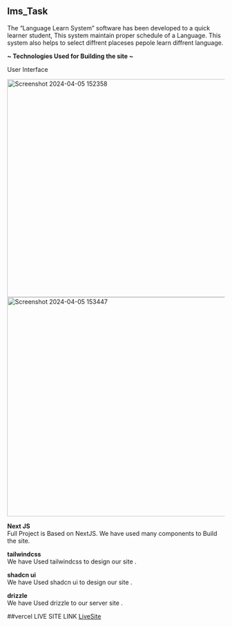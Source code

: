 ## lms_Task

<p>The “Language Learn System” software has been developed to a quick learner student,  This system maintain proper schedule of a Language. This system also helps to select diffrent placeses pepole learn diffrent language.</p>

<b>~ Technologies Used for Building the site ~</b>

<p>User Interface</p>

<img width="505" alt="Screenshot 2024-04-05 152358" src="https://github.com/shuvo794/lms_Task/assets/81945670/ff19fb2d-4618-4d49-91e2-aa6637dbd663">

<img width="508" alt="Screenshot 2024-04-05 153447" src="https://github.com/shuvo794/lms_Task/assets/81945670/f7a56009-2045-47bd-aa21-fc4a18bd8488">

<p><b>Next JS </b><br/>
Full Project is Based on NextJS. We have used many components to Build the site.</p>

<p ><b> tailwindcss </b> <br/>
We have Used tailwindcss to design our site .</p>
<p ><b> shadcn ui </b> <br/>
We have Used shadcn ui to design our site .</p>
<p ><b> drizzle </b> <br/>
We have Used drizzle to  our server site .</p>

##vercel LIVE SITE LINK
[LiveSite]()
